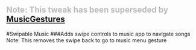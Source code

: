 <h2 style="color:#bbbbbb;">Note: This tweak has been superseded by <a href="https://github.com/ckant/MusicGestures">MusicGestures</a></h2>
#Swipable Music
###Adds swipe controls to music app to navigate songs
Note: This removes the swipe back to go to music menu gesture
